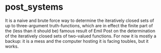 # post_systems
It is a naive and brute force way to determine the iteratively closed sets of up to three-argument truth-functions, which are in effect the finite part of the (less than it should be) famous result of Emil Post on the determination of the iteratively closed sets of two-valued functions. For now it is mostly a backup: it is a mess and the computer hosting it is facing toubles, but it works.
